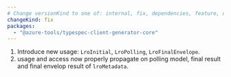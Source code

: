 ```yaml
---
# Change versionKind to one of: internal, fix, dependencies, feature, deprecation, breaking
changeKind: fix
packages:
  - "@azure-tools/typespec-client-generator-core"
---
```


1. Introduce new usage: `LroInitial`, `LroPolling`, `LroFinalEnvelope`.
2. usage and access now properly propagate on polling model, final result and final envelop result of `lroMetadata`.
